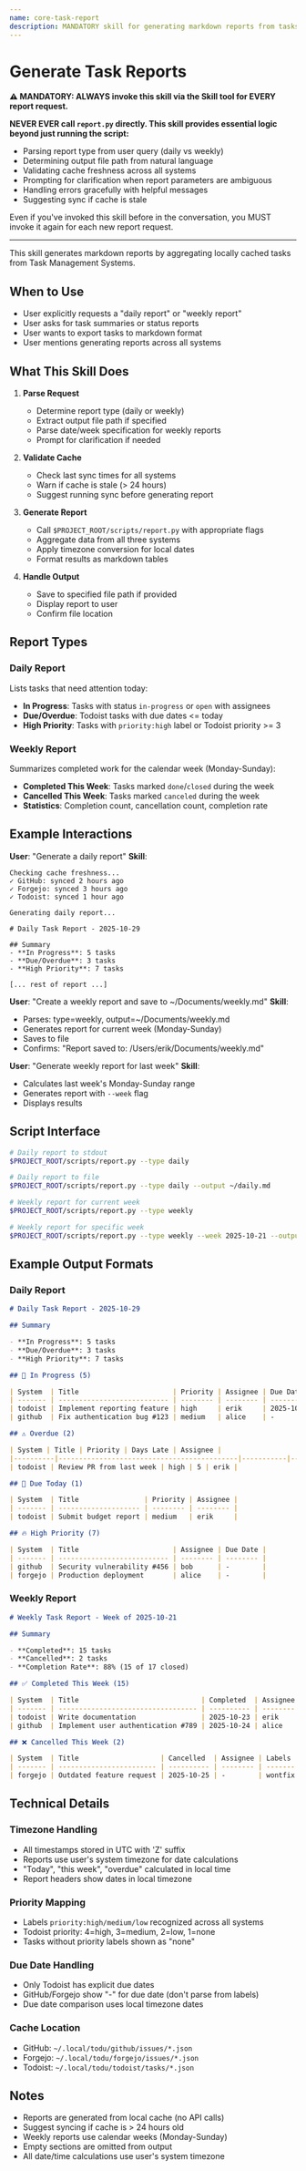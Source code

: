 ```yaml
---
name: core-task-report
description: MANDATORY skill for generating markdown reports from tasks across all systems. NEVER call scripts/report.py directly - ALWAYS use this skill via the Skill tool. Use when user wants to generate daily or weekly task reports. (plugin:core@todu)
---
```


# Generate Task Reports

**⚠️ MANDATORY: ALWAYS invoke this skill via the Skill tool for EVERY report request.**

**NEVER EVER call `report.py` directly. This skill provides essential logic beyond just running the script:**

- Parsing report type from user query (daily vs weekly)
- Determining output file path from natural language
- Validating cache freshness across all systems
- Prompting for clarification when report parameters are ambiguous
- Handling errors gracefully with helpful messages
- Suggesting sync if cache is stale

Even if you've invoked this skill before in the conversation, you MUST invoke it again for each new report request.

---

This skill generates markdown reports by aggregating locally cached tasks from Task Management Systems.

## When to Use

- User explicitly requests a "daily report" or "weekly report"
- User asks for task summaries or status reports
- User wants to export tasks to markdown format
- User mentions generating reports across all systems

## What This Skill Does

1. **Parse Request**
   - Determine report type (daily or weekly)
   - Extract output file path if specified
   - Parse date/week specification for weekly reports
   - Prompt for clarification if needed

2. **Validate Cache**
   - Check last sync times for all systems
   - Warn if cache is stale (> 24 hours)
   - Suggest running sync before generating report

3. **Generate Report**
   - Call `$PROJECT_ROOT/scripts/report.py` with appropriate flags
   - Aggregate data from all three systems
   - Apply timezone conversion for local dates
   - Format results as markdown tables

4. **Handle Output**
   - Save to specified file path if provided
   - Display report to user
   - Confirm file location

## Report Types

### Daily Report

Lists tasks that need attention today:

- **In Progress**: Tasks with status `in-progress` or `open` with assignees
- **Due/Overdue**: Todoist tasks with due dates <= today
- **High Priority**: Tasks with `priority:high` label or Todoist priority >= 3

### Weekly Report

Summarizes completed work for the calendar week (Monday-Sunday):

- **Completed This Week**: Tasks marked `done`/`closed` during the week
- **Cancelled This Week**: Tasks marked `canceled` during the week
- **Statistics**: Completion count, cancellation count, completion rate

## Example Interactions

**User**: "Generate a daily report"
**Skill**:

```text
Checking cache freshness...
✓ GitHub: synced 2 hours ago
✓ Forgejo: synced 3 hours ago
✓ Todoist: synced 1 hour ago

Generating daily report...

# Daily Task Report - 2025-10-29

## Summary
- **In Progress**: 5 tasks
- **Due/Overdue**: 3 tasks
- **High Priority**: 7 tasks

[... rest of report ...]
```

**User**: "Create a weekly report and save to ~/Documents/weekly.md"
**Skill**:

- Parses: type=weekly, output=~/Documents/weekly.md
- Generates report for current week (Monday-Sunday)
- Saves to file
- Confirms: "Report saved to: /Users/erik/Documents/weekly.md"

**User**: "Generate weekly report for last week"
**Skill**:

- Calculates last week's Monday-Sunday range
- Generates report with `--week` flag
- Displays results

## Script Interface

```bash
# Daily report to stdout
$PROJECT_ROOT/scripts/report.py --type daily

# Daily report to file
$PROJECT_ROOT/scripts/report.py --type daily --output ~/daily.md

# Weekly report for current week
$PROJECT_ROOT/scripts/report.py --type weekly

# Weekly report for specific week
$PROJECT_ROOT/scripts/report.py --type weekly --week 2025-10-21 --output ~/weekly.md
```

## Example Output Formats

### Daily Report

```markdown
# Daily Task Report - 2025-10-29

## Summary

- **In Progress**: 5 tasks
- **Due/Overdue**: 3 tasks
- **High Priority**: 7 tasks

## 🚧 In Progress (5)

| System  | Title                       | Priority | Assignee | Due Date   |
| ------- | --------------------------- | -------- | -------- | ---------- |
| todoist | Implement reporting feature | high     | erik     | 2025-10-29 |
| github  | Fix authentication bug #123 | medium   | alice    | -          |

## ⚠️ Overdue (2)

| System | Title | Priority | Days Late | Assignee |
|----------|--------------------------------------------|-----------|-----------|-----------—|
| todoist | Review PR from last week | high | 5 | erik |

## 📅 Due Today (1)

| System  | Title                | Priority | Assignee |
| ------- | -------------------- | -------- | -------- |
| todoist | Submit budget report | medium   | erik     |

## 🔥 High Priority (7)

| System  | Title                       | Assignee | Due Date |
| ------- | --------------------------- | -------- | -------- |
| github  | Security vulnerability #456 | bob      | -        |
| forgejo | Production deployment       | alice    | -        |
```

### Weekly Report

```markdown
# Weekly Task Report - Week of 2025-10-21

## Summary

- **Completed**: 15 tasks
- **Cancelled**: 2 tasks
- **Completion Rate**: 88% (15 of 17 closed)

## ✅ Completed This Week (15)

| System  | Title                              | Completed  | Assignee | Labels       |
| ------- | ---------------------------------- | ---------- | -------- | ------------ |
| todoist | Write documentation                | 2025-10-23 | erik     | docs, p:high |
| github  | Implement user authentication #789 | 2025-10-24 | alice    | enhancement  |

## ❌ Cancelled This Week (2)

| System  | Title                    | Cancelled  | Assignee | Labels  |
| ------- | ------------------------ | ---------- | -------- | ------- |
| forgejo | Outdated feature request | 2025-10-25 | -        | wontfix |
```

## Technical Details

### Timezone Handling

- All timestamps stored in UTC with 'Z' suffix
- Reports use user's system timezone for date calculations
- "Today", "this week", "overdue" calculated in local time
- Report headers show dates in local timezone

### Priority Mapping

- Labels `priority:high/medium/low` recognized across all systems
- Todoist priority: 4=high, 3=medium, 2=low, 1=none
- Tasks without priority labels shown as "none"

### Due Date Handling

- Only Todoist has explicit due dates
- GitHub/Forgejo show "-" for due date (don't parse from labels)
- Due date comparison uses local timezone dates

### Cache Location

- GitHub: `~/.local/todu/github/issues/*.json`
- Forgejo: `~/.local/todu/forgejo/issues/*.json`
- Todoist: `~/.local/todu/todoist/tasks/*.json`

## Notes

- Reports are generated from local cache (no API calls)
- Suggest syncing if cache is > 24 hours old
- Weekly reports use calendar weeks (Monday-Sunday)
- Empty sections are omitted from output
- All date/time calculations use user's system timezone
